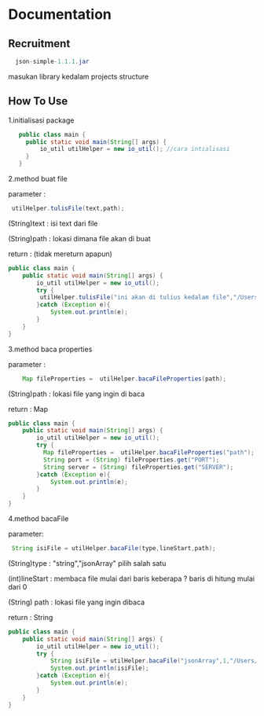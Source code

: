 # Documentation

## Recruitment

  ```java
    json-simple-1.1.1.jar
 ```
masukan library kedalam projects structure

## How To Use
1.initialisasi package
 ```java
    public class main {
      public static void main(String[] args) {
          io_util utilHelper = new io_util(); //cara intialisasi
      }
    }
 ```
    
2.method buat file

parameter :
```java
 utilHelper.tulisFile(text,path);
```
(String)text : isi text dari file

(String)path : lokasi dimana file akan di buat

return : (tidak mereturn apapun)
```java
public class main {
    public static void main(String[] args) {
        io_util utilHelper = new io_util();
        try {
         utilHelper.tulisFile("ini akan di tulius kedalam file","/Users/bagasfadillah/IdeaProjects/MyPorjects/src/config.properties");
        }catch (Exception e){
            System.out.println(e);
        }
    }
}
```

3.method baca properties

parameter :
```java
    Map fileProperties =  utilHelper.bacaFileProperties(path);
```

(String)path : lokasi file yang ingin di baca

return : Map
```java
public class main {
    public static void main(String[] args) {
        io_util utilHelper = new io_util();
        try {
          Map fileProperties =  utilHelper.bacaFileProperties("path");
          String port = (String) fileProperties.get("PORT");
          String server = (String) fileProperties.get("SERVER");
        }catch (Exception e){
            System.out.println(e);
        }
    }
}
```

4.method bacaFile

parameter:
```java
 String isiFile = utilHelper.bacaFile(type,lineStart,path);
```

(String)type : "string","jsonArray" pilih salah satu

(int)lineStart : membaca file mulai dari baris keberapa ? baris di hitung mulai dari 0

(String) path : lokasi file yang ingin dibaca

return : String

```java
public class main {
    public static void main(String[] args) {
        io_util utilHelper = new io_util();
        try {
            String isiFile = utilHelper.bacaFile("jsonArray",1,"/Users/bagasfadillah/IdeaProjects/MyPorjects/src/config.properties");
            System.out.println(isiFile);
        }catch (Exception e){
            System.out.println(e);
        }
    }
}
```

